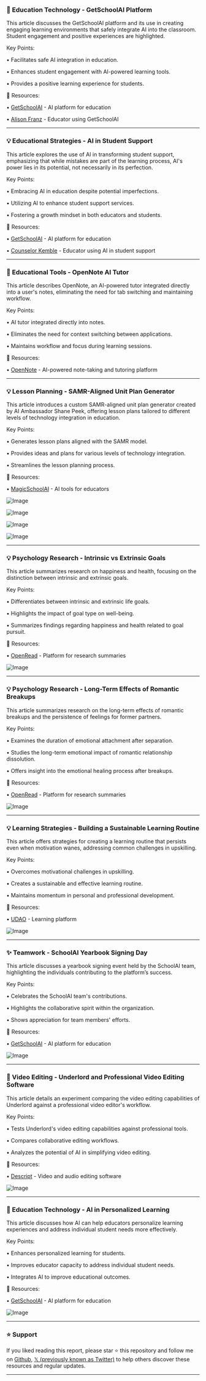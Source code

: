 ### 🤖 Education Technology - GetSchoolAI Platform

This article discusses the GetSchoolAI platform and its use in creating engaging learning environments that safely integrate AI into the classroom.  Student engagement and positive experiences are highlighted.

Key Points:

• Facilitates safe AI integration in education.


• Enhances student engagement with AI-powered learning tools.


• Provides a positive learning experience for students.



🔗 Resources:

• [GetSchoolAI](https://x.com/GetSchoolAI) - AI platform for education

• [Alison Franz](https://x.com/alisonmfranz) - Educator using GetSchoolAI


---

### 💡 Educational Strategies - AI in Student Support

This article explores the use of AI in transforming student support, emphasizing that while mistakes are part of the learning process, AI's power lies in its potential, not necessarily in its perfection.

Key Points:

• Embracing AI in education despite potential imperfections.


• Utilizing AI to enhance student support services.


• Fostering a growth mindset in both educators and students.



🔗 Resources:

• [GetSchoolAI](https://x.com/GetSchoolAI) - AI platform for education

• [Counselor Kemble](https://x.com/CounselorKemble) - Educator using AI in student support


---

### 🚀 Educational Tools - OpenNote AI Tutor

This article describes OpenNote, an AI-powered tutor integrated directly into a user's notes, eliminating the need for tab switching and maintaining workflow.

Key Points:

• AI tutor integrated directly into notes.


• Eliminates the need for context switching between applications.


• Maintains workflow and focus during learning sessions.



🔗 Resources:

• [OpenNote](https://x.com/opennote_me) - AI-powered note-taking and tutoring platform


---

### 💡 Lesson Planning - SAMR-Aligned Unit Plan Generator

This article introduces a custom SAMR-aligned unit plan generator created by AI Ambassador Shane Peek, offering lesson plans tailored to different levels of technology integration in education.

Key Points:

• Generates lesson plans aligned with the SAMR model.


• Provides ideas and plans for various levels of technology integration.


• Streamlines the lesson planning process.


🔗 Resources:

• [MagicSchoolAI](https://x.com/magicschoolai) - AI tools for educators

![Image](https://pbs.twimg.com/media/GxhYOMNWEAAiviC?format=jpg&name=360x360)

![Image](https://pbs.twimg.com/media/GxhYPZRXMAIME4F?format=jpg&name=360x360)

![Image](https://pbs.twimg.com/media/GxhYQoCWkAAaJy5?format=jpg&name=360x360)

![Image](https://pbs.twimg.com/media/GxhYR2XXAAAO4Lw?format=jpg&name=360x360)


---

### 💡  Psychology Research - Intrinsic vs Extrinsic Goals

This article summarizes research on happiness and health, focusing on the distinction between intrinsic and extrinsic goals.

Key Points:

• Differentiates between intrinsic and extrinsic life goals.


• Highlights the impact of goal type on well-being.


• Summarizes findings regarding happiness and health related to goal pursuit.



🔗 Resources:

• [OpenRead](https://x.com/OpenRead_HQ) - Platform for research summaries

![Image](https://pbs.twimg.com/media/GxhRRoqaUAA-xiP?format=jpg&name=small)


---

### 💡 Psychology Research - Long-Term Effects of Romantic Breakups

This article summarizes research on the long-term effects of romantic breakups and the persistence of feelings for former partners.

Key Points:

• Examines the duration of emotional attachment after separation.


• Studies the long-term emotional impact of romantic relationship dissolution.


• Offers insight into the emotional healing process after breakups.



🔗 Resources:

• [OpenRead](https://x.com/OpenRead_HQ) - Platform for research summaries

![Image](https://pbs.twimg.com/media/GxWmS7UbgAADUy3?format=jpg&name=small)


---

### 💡 Learning Strategies - Building a Sustainable Learning Routine

This article offers strategies for creating a learning routine that persists even when motivation wanes, addressing common challenges in upskilling.

Key Points:

•  Overcomes motivational challenges in upskilling.


•  Creates a sustainable and effective learning routine.


•  Maintains momentum in personal and professional development.



🔗 Resources:

• [UDAO](https://x.com/udao_official) -  Learning platform


![Image](https://pbs.twimg.com/amplify_video_thumb/1951642620402221056/img/2FWQL0oNKF-3q3yK.jpg)


---

### ✨  Teamwork - SchoolAI Yearbook Signing Day

This article discusses a yearbook signing event held by the SchoolAI team, highlighting the individuals contributing to the platform’s success.

Key Points:

• Celebrates the SchoolAI team's contributions.


• Highlights the collaborative spirit within the organization.


• Shows appreciation for team members' efforts.


🔗 Resources:

• [GetSchoolAI](https://x.com/GetSchoolAI) - AI platform for education

![Image](https://pbs.twimg.com/media/GxWiFFoWcAADjX8?format=jpg&name=small)


---

### 🤖 Video Editing - Underlord and Professional Video Editing Software

This article details an experiment comparing the video editing capabilities of Underlord against a professional video editor's workflow.

Key Points:

• Tests Underlord's video editing capabilities against professional tools.


• Compares collaborative editing workflows.


• Analyzes the potential of AI in simplifying video editing.



🔗 Resources:

• [Descript](https://x.com/DescriptApp) - Video and audio editing software

![Image](https://pbs.twimg.com/amplify_video_thumb/1950924506081513472/img/tMVs87MIUeC6U5FF.jpg)


---

### 🤖 Education Technology - AI in Personalized Learning

This article discusses how AI can help educators personalize learning experiences and address individual student needs more effectively.

Key Points:

• Enhances personalized learning for students.


• Improves educator capacity to address individual student needs.


• Integrates AI to improve educational outcomes.


🔗 Resources:

• [GetSchoolAI](https://x.com/GetSchoolAI) - AI platform for education

![Image](https://pbs.twimg.com/ext_tw_video_thumb/1950919491669413888/pu/img/w9SNUYZuH1paPdvS.jpg)


---

### ⭐️ Support

If you liked reading this report, please star ⭐️ this repository and follow me on [Github](https://github.com/Drix10), [𝕏 (previously known as Twitter)](https://x.com/DRIX_10_) to help others discover these resources and regular updates.

---
